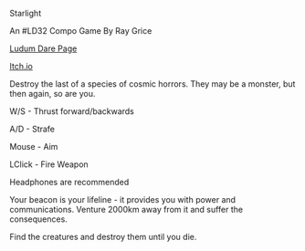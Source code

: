 Starlight

An #LD32 Compo Game By Ray Grice

<p><a href="http://ludumdare.com/compo/ludum-dare-33/?action=preview&uid=32941">Ludum Dare Page</a></p>
<p><a href="http://underscore.itch.io/starlight">Itch.io</a></p>

Destroy the last of a species of cosmic horrors. They may be a monster, but then again, so are you.



W/S - Thrust forward/backwards

A/D - Strafe

Mouse - Aim

LClick - Fire Weapon

Headphones are recommended



Your beacon is your lifeline - it provides you with power and communications. Venture 2000km away from it and suffer the consequences.

Find the creatures and destroy them until you die.
